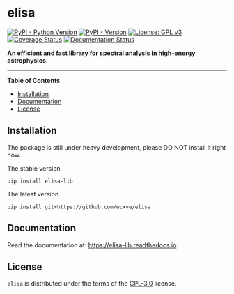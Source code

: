 # elisa

[![PyPI - Python Version](https://img.shields.io/pypi/pyversions/elisa-lib?color=blue&logo=Python&logoColor=white)](https://pypi.org/project/elisa-lib)
[![PyPI - Version](https://img.shields.io/pypi/v/elisa-lib?color=blue&logo=PyPI&logoColor=white)](https://pypi.org/project/elisa-lib)
[![License: GPL v3](https://img.shields.io/github/license/wcxve/elisa?color=blue&logo=open-source-initiative&logoColor=white)](https://www.gnu.org/licenses/gpl-3.0)<br>
[![Coverage Status](https://img.shields.io/coverallsCoverage/github/wcxve/elisa?logo=Coveralls&logoColor=white)](https://coveralls.io/github/wcxve/elisa)
[![Documentation Status](https://img.shields.io/readthedocs/elisa-lib?logo=Read-the-Docs&logoColor=white)](https://elisa-lib.readthedocs.io/en/latest/?badge=latest)

**An efficient and fast library for spectral analysis in high-energy astrophysics.**

-----

**Table of Contents**

- [Installation](#installation)
- [Documentation](#documentation)
- [License](#license)

## Installation

The package is still under heavy development, please DO NOT install it right now.

The stable version

```console
pip install elisa-lib
```

The latest version

```console
pip install git+https://github.com/wcxve/elisa
```

## Documentation

Read the documentation at: https://elisa-lib.readthedocs.io

## License

`elisa` is distributed under the terms of the [GPL-3.0](https://www.gnu.org/licenses/gpl-3.0-standalone.html) license.
